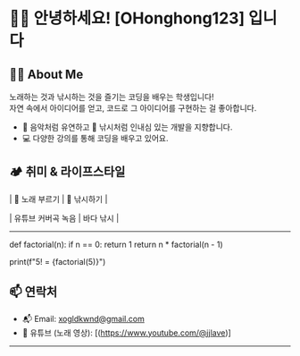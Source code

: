 # 🎤🎣 안녕하세요! [OHonghong123] 입니다




## 🙋‍♂️ About Me

노래하는 것과 낚시하는 것을 즐기는 코딩을 배우는 학생입니다!  
자연 속에서 아이디어를 얻고, 코드로 그 아이디어를 구현하는 걸 좋아합니다.

- 🎤 음악처럼 유연하고 🎣 낚시처럼 인내심 있는 개발을 지향합니다.
- 💻 다양한 강의를 통해 코딩을 배우고 있어요.




## 🏕️ 취미 & 라이프스타일

| 🎵 노래 부르기 | 🎣 낚시하기 |


| 유튜브 커버곡 녹음 | 바다 낚시 |

---

def factorial(n):
    if n == 0:
        return 1
    return n * factorial(n - 1)

print(f"5! = {factorial(5)}")






## 📫 연락처

- 📬 Email: xogldkwnd@gmail.com    
- 🎥 유튜브 (노래 영상): [(https://www.youtube.com/@jjlave)]

---
